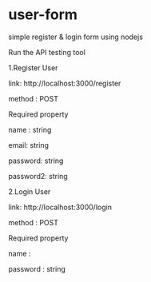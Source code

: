 # user-form
simple register &amp; login form using nodejs

Run the API testing tool

1.Register User

link: http://localhost:3000/register

method : POST

Required property

 name : string
 
 
 email: string
 
 
 password: string
 
 
 password2: string
 
 
 2.Login User
 
 link: http://localhost:3000/login

 method : POST

Required property


 name : 
 
 
 password : string
